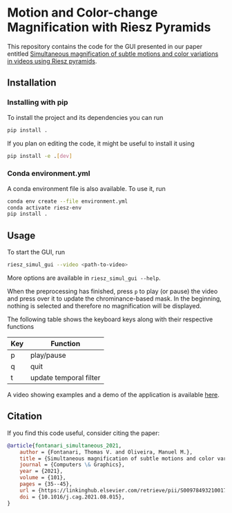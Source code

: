 # Motion and Color-change Magnification with Riesz Pyramids
This repository contains the code for the GUI presented in our paper entitled [Simultaneous magnification of subtle motions and color variations in videos using Riesz pyramids](https://www.sciencedirect.com/science/article/abs/pii/S0097849321001795).

## Installation

### Installing with pip
To install the project and its dependencies you can run
```bash
pip install .
```

If you plan on editing the code, it might be useful to install it using
```bash
pip install -e .[dev]
```

### Conda environment.yml
A conda environment file is also available. To use it, run

```bash
conda env create --file environment.yml
conda activate riesz-env
pip install .
```

## Usage
To start the GUI, run 
```bash
riesz_simul_gui --video <path-to-video>
```
More options are available in `riesz_simul_gui --help`.

When the preprocessing has finished, press `p` to play (or pause) the video and press over it to update the chrominance-based mask.
In the beginning, nothing is selected and therefore no magnification will be displayed.

The following table shows the keyboard keys along with their respective functions

| Key | Function|
|-----|---------|
| p | play/pause|
| q | quit |
| t | update temporal filter |

A video showing examples and a demo of the application is available [here](https://www.youtube.com/watch?v=qTBCHFejj-4).

## Citation
If you find this code useful, consider citing the paper:

```bibtex
@article{fontanari_simultaneous_2021,
	author = {Fontanari, Thomas V. and Oliveira, Manuel M.},
	title = {Simultaneous magnification of subtle motions and color variations in videos using {Riesz} pyramids},
    journal = {Computers \& Graphics},
    year = {2021},
	volume = {101},
    pages = {35--45},
	url = {https://linkinghub.elsevier.com/retrieve/pii/S0097849321001795},
	doi = {10.1016/j.cag.2021.08.015},
}
```